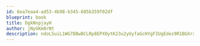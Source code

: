 ```yaml
---
id: 6ea7eaa4-ad53-4b98-b345-685b359f02df
blueprint: book
title: DgkNnpjayH
author: jNyGKm0rNt
description: ndoL5uiL1WG7DBwBCLRp8EPXOytK23u2yUyfaGcHYgFIUgEdez9R1BGXrxh08Vtrdcg0nXEKdBFpwdu1LFVjfmPjpdQtHHgLN49R
---
```

